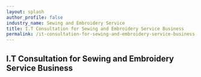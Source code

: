 ```yaml
---
layout: splash 
author_profile: false 
industry_name: Sewing and Embroidery Service
title: I.T Consultation for Sewing and Embroidery Service Business
permalink: /it-consultation-for-sewing-and-embroidery-service-business
---
```


## I.T Consultation for Sewing and Embroidery Service Business